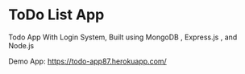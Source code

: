 # **ToDo List App**

Todo App With Login System, Built using MongoDB , Express.js , and Node.js

Demo App:
https://todo-app87.herokuapp.com/

